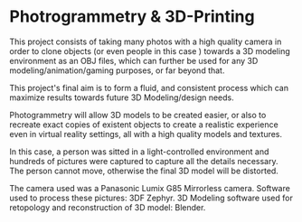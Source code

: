 # Photrogrammetry & 3D-Printing

 This project consists of taking many photos with a high quality camera in order to clone objects (or even people in this case )
 towards a 3D modeling environment as an OBJ files, which can further be used for any 3D modeling/animation/gaming purposes, or far
 beyond that.

 This project's final aim is to form a fluid, and consistent process which can maximize results towards  future 3D Modeling/design needs.

 Photogrammetry will allow 3D models to be created easier, or also to recreate exact copies of existent objects to create a realistic 
 experience even in virtual reality settings, all with a high quality models and textures.

 In this case, a person was sitted in a light-controlled environment and hundreds of pictures were captured to capture all the 
 details necessary. The person cannot move, otherwise the final 3D model will be distorted. 

 The camera used was a Panasonic Lumix G85 Mirrorless camera.
 Software used to process these pictures: 3DF Zephyr.
 3D Modeling software used for retopology and reconstruction of 3D model: Blender.
